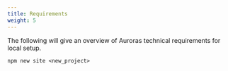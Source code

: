 ```yaml
---
title: Requirements
weight: 5
---
```


The following will give an overview of Auroras technical requirements for local setup.
```
npm new site <new_project>
```